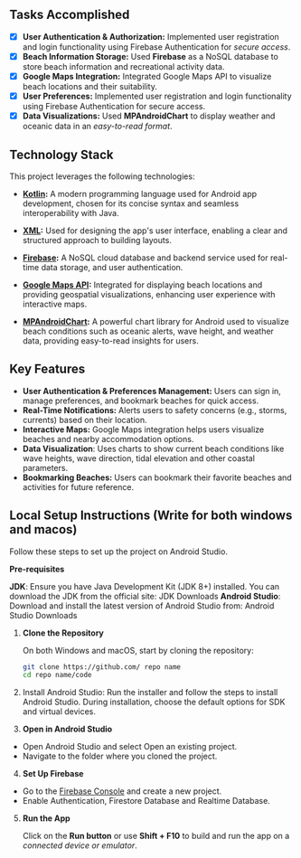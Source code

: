 
## Tasks Accomplished

- [x] **User Authentication & Authorization:**  Implemented user registration and login functionality using Firebase Authentication for _secure access_.
- [x] **Beach Information Storage:**  Used **Firebase** as a NoSQL database to store beach information and recreational activity data.
- [x] **Google Maps Integration:**  Integrated Google Maps API to visualize beach locations and their suitability.
- [x] **User Preferences:**  Implemented user registration and login functionality using Firebase Authentication for secure access.
- [x] **Data Visualizations:** Used **MPAndroidChart** to display weather and oceanic data in an _easy-to-read format_. 

## Technology Stack

This project leverages the following technologies:

- **[Kotlin](https://kotlinlang.org/):** A modern programming language used for Android app development, chosen for its concise syntax and seamless interoperability with Java.
  
- **[XML](https://developer.android.com/guide/topics/resources/layout-resource):** Used for designing the app's user interface, enabling a clear and structured approach to building layouts.

- **[Firebase](https://firebase.google.com/):** A NoSQL cloud database and backend service used for real-time data storage, and user authentication.

- **[Google Maps API](https://developers.google.com/maps):** Integrated for displaying beach locations and providing geospatial visualizations, enhancing user experience with interactive maps.

- **[MPAndroidChart](https://github.com/PhilJay/MPAndroidChart):** A powerful chart library for Android used to visualize beach conditions such as oceanic alerts, wave height, and weather data, providing easy-to-read insights for users.
  
## Key Features

- **User Authentication & Preferences Management:** Users can sign in, manage preferences, and bookmark beaches for quick access.
- **Real-Time Notifications:** Alerts users to safety concerns (e.g., storms, currents) based on their location.
- **Interactive Maps:** Google Maps integration helps users visualize beaches and nearby accommodation options.
- **Data Visualization**: Uses charts to show current beach conditions like wave heights, wave direction, tidal elevation and other coastal parameters.
- **Bookmarking Beaches:**  Users can bookmark their favorite beaches and activities for future reference.
    
## Local Setup Instructions (Write for both windows and macos)

Follow these steps to set up the project on Android Studio.

**Pre-requisites**

**JDK**: Ensure you have Java Development Kit (JDK 8+) installed. You can download the JDK from the official site: JDK Downloads
**Android Studio**: Download and install the latest version of Android Studio from: Android Studio Downloads

1. **Clone the Repository**

    On both Windows and macOS, start by cloning the repository:

   ```bash
   git clone https://github.com/ repo name
   cd repo name/code
   ```
2. Install Android Studio:
   Run the installer and follow the steps to install Android Studio.
   During installation, choose the default options for SDK and virtual devices.

3. **Open in Android Studio**

 - Open Android Studio and select Open an existing project.
 - Navigate to the folder where you cloned the project.
   
4. **Set Up Firebase**

 -  Go to the [Firebase Console](https://console.firebase.google.com/) and create a new project.
 -  Enable Authentication, Firestore Database and Realtime Database.  

5. **Run the App**

   Click on the **Run button** or use **Shift + F10** to build and run the app on a _connected device or emulator_.
  

